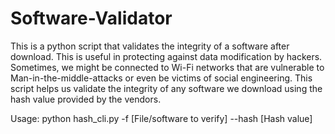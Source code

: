 # Software-Validator
This is a python script that validates the integrity of a software after download. This is useful in protecting against data modification by hackers.
Sometimes, we might be connected to Wi-Fi networks that are vulnerable to Man-in-the-middle-attacks or even be victims of social engineering.
This script helps us validate the integrity of any software we download using the hash value provided by the vendors.

Usage: python hash_cli.py -f [File/software to verify] --hash [Hash value]

